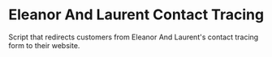 # Eleanor And Laurent Contact Tracing
Script that redirects customers from Eleanor And Laurent's contact tracing form to their website.
